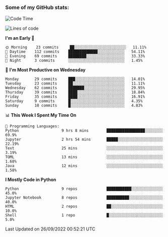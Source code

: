 ##
### Some of my GitHub stats:


<!--START_SECTION:waka-->
![Code Time](http://img.shields.io/badge/Code%20Time-32%20hrs-blue)

![Lines of code](https://img.shields.io/badge/From%20Hello%20World%20I%27ve%20Written-9%20Million%20lines%20of%20code-blue)

**I'm an Early 🐤** 

```text
🌞 Morning    23 commits     ██░░░░░░░░░░░░░░░░░░░░░░░   11.11% 
🌆 Daytime    112 commits    █████████████░░░░░░░░░░░░   54.11% 
🌃 Evening    69 commits     ████████░░░░░░░░░░░░░░░░░   33.33% 
🌙 Night      3 commits      ░░░░░░░░░░░░░░░░░░░░░░░░░   1.45%

```
📅 **I'm Most Productive on Wednesday** 

```text
Monday       29 commits     ███░░░░░░░░░░░░░░░░░░░░░░   14.01% 
Tuesday      23 commits     ██░░░░░░░░░░░░░░░░░░░░░░░   11.11% 
Wednesday    62 commits     ███████░░░░░░░░░░░░░░░░░░   29.95% 
Thursday     39 commits     ████░░░░░░░░░░░░░░░░░░░░░   18.84% 
Friday       35 commits     ████░░░░░░░░░░░░░░░░░░░░░   16.91% 
Saturday     9 commits      █░░░░░░░░░░░░░░░░░░░░░░░░   4.35% 
Sunday       10 commits     █░░░░░░░░░░░░░░░░░░░░░░░░   4.83%

```


📊 **This Week I Spent My Time On** 

```text
💬 Programming Languages: 
Python                   9 hrs 8 mins        █████████████████░░░░░░░░   69.9% 
Jupyter                  2 hrs 54 mins       █████░░░░░░░░░░░░░░░░░░░░   22.19% 
Text                     25 mins             ░░░░░░░░░░░░░░░░░░░░░░░░░   3.19% 
TOML                     13 mins             ░░░░░░░░░░░░░░░░░░░░░░░░░   1.68% 
Java                     12 mins             ░░░░░░░░░░░░░░░░░░░░░░░░░   1.58%

```

**I Mostly Code in Python** 

```text
Python                   9 repos             ███████████░░░░░░░░░░░░░░   45.0% 
Jupyter Notebook         8 repos             ██████████░░░░░░░░░░░░░░░   40.0% 
HTML                     2 repos             ██░░░░░░░░░░░░░░░░░░░░░░░   10.0% 
Shell                    1 repo              █░░░░░░░░░░░░░░░░░░░░░░░░   5.0%

```



 Last Updated on 26/09/2022 00:52:21 UTC
<!--END_SECTION:waka-->

